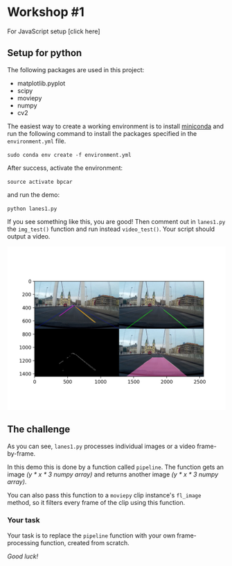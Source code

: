 # Workshop #1

For JavaScript setup [click here]

## Setup for python

The following packages are used in this project:

* matplotlib.pyplot
* scipy
* moviepy
* numpy
* cv2

The easiest way to create a working environment is to install [miniconda](https://conda.io/miniconda.html) and run the following command to install the packages specified in the `environment.yml` file.

`sudo conda env create -f environment.yml`

After success, activate the environment:

`source activate bpcar`	

and run the demo:

`python lanes1.py`

If you see something like this, you are good!
Then comment out in `lanes1.py` the `img_test()` function and run instead `video_test()`. Your script should output a video.

![output](output1.png)

## The challenge

As you can see, `lanes1.py` processes individual images or a video frame-by-frame.

In this demo this is done by a function called `pipeline`. The function gets an image _(y * x * 3 numpy array)_ and returns another image _(y * x * 3 numpy array)_.

You can also pass this function to a `moviepy` clip instance's `fl_image` method, so it filters every frame of the clip using this function.

### Your task

Your task is to replace the `pipeline` function with your own frame-processing function, created from scratch.

*Good luck!*

